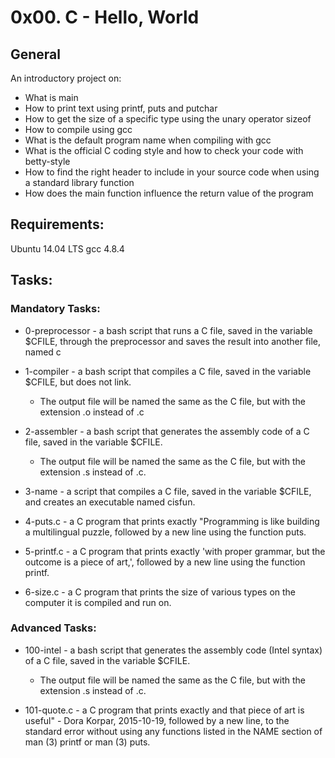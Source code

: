 #  0x00. C - Hello, World



## General
An introductory project on:

- What is main
- How to print text using printf, puts and putchar
- How to get the size of a specific type using the unary operator sizeof
- How to compile using gcc
- What is the default program name when compiling with gcc
- What is the official C coding style and how to check your code with betty-style
- How to find the right header to include in your source code when using a standard library function
- How does the main function influence the return value of the program

## Requirements:
Ubuntu 14.04 LTS 
gcc 4.8.4

## Tasks:

### Mandatory Tasks:
- 0-preprocessor - a bash script that runs a C file, saved in the variable $CFILE, through the preprocessor and saves the result into another file, named c

- 1-compiler - a bash script that compiles a C file, saved in the variable $CFILE, but does not link. 
    - The output file will be named the same as the C file, but with the extension .o instead of .c

- 2-assembler - a bash script that generates the assembly code of a C file, saved in the variable $CFILE. 
    - The output file will be named the same as the C file, but with the extension .s instead of .c.

- 3-name - a script that compiles a C file, saved in the variable $CFILE, and creates an executable named cisfun.

- 4-puts.c - a C program that prints exactly "Programming is like building a multilingual puzzle, followed by a new line using the function puts.

- 5-printf.c - a C program that prints exactly 'with proper grammar, but the outcome is a piece of art,', followed by a new line using the function printf.

- 6-size.c - a C program that prints the size of various types on the computer it is compiled and run on.

### Advanced Tasks:
- 100-intel - a bash script that generates the assembly code (Intel syntax) of a C file, saved in the variable $CFILE. 
    - The output file will be named the same as the C file, but with the extension .s instead of .c.

- 101-quote.c - a C program that prints exactly and that piece of art is useful" - Dora Korpar, 2015-10-19, followed by a new line, to the standard error without using any functions listed in the NAME section of man (3) printf or man (3) puts.

